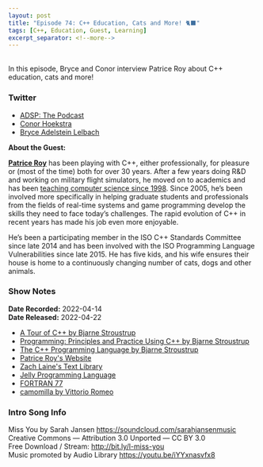 ```yaml
---
layout: post
title: "Episode 74: C++ Education, Cats and More! 🐈‍⬛"
tags: [C++, Education, Guest, Learning]
excerpt_separator: <!--more-->
---
```


<div id="buzzsprout-player-10484330"></div><script src="https://www.buzzsprout.com/1501960/10484330-episode-74-c-education-cats-and-more.js?container_id=buzzsprout-player-10484330&player=small" type="text/javascript" charset="utf-8"></script>

<br>In this episode, Bryce and Conor interview Patrice Roy about C++ education, cats and more!
 
<!--more-->

### Twitter
 
* [ADSP: The Podcast](https://twitter.com/adspthepodcast)
* [Conor Hoekstra](https://twitter.com/code_report)
* [Bryce Adelstein Lelbach](https://twitter.com/blelbach)

**About the Guest:**

**[Patrice Roy](https://twitter.com/patriceroy1)** has been playing with C++, either professionally, for pleasure or (most of the time) both for over 30 years. After a few years doing R&D and working on military flight simulators, he moved on to academics and has been [teaching computer science since 1998](http://h-deb.clg.qc.ca/). Since 2005, he’s been involved more specifically in helping graduate students and professionals from the fields of real-time systems and game programming develop the skills they need to face today’s challenges. The rapid evolution of C++ in recent years has made his job even more enjoyable.

He’s been a participating member in the ISO C++ Standards Committee since late 2014 and has been involved with the ISO Programming Language Vulnerabilities since late 2015. He has five kids, and his wife ensures their house is home to a continuously changing number of cats, dogs and other animals.

### Show Notes
 
**Date Recorded:** 2022-04-14 <br>
**Date Released:** 2022-04-22
 
* [A Tour of C++ by Bjarne Stroustrup](https://www.stroustrup.com/tour2.html)
* [Programming: Principles and Practice Using C++ by Bjarne Stroustrup](https://www.amazon.ca/Programming-Principles-Practice-Using-2nd/dp/0321992784)
* [The C++ Programming Language by Bjarne Stroustrup](https://www.amazon.ca/Programming-Language-hardcover-4th/dp/0321958322/ref=pd_lpo_1?pd_rd_i=0321958322&psc=1)
* [Patrice Roy's Website](http://h-deb.clg.qc.ca/)
* [Zach Laine's Text Library](https://github.com/tzlaine/text)
* [Jelly Programming Language](https://jellyballs.github.io/)
* [FORTRAN 77](https://en.wikipedia.org/wiki/Fortran#FORTRAN_77)
* [camomilla by Vittorio Romeo](https://vittorioromeo.info/index/blog/2016_camomilla_released.html)

### Intro Song Info
 
Miss You by Sarah Jansen https://soundcloud.com/sarahjansenmusic<br>
Creative Commons — Attribution 3.0 Unported — CC BY 3.0<br>
Free Download / Stream: http://bit.ly/l-miss-you<br>
Music promoted by Audio Library https://youtu.be/iYYxnasvfx8<br>